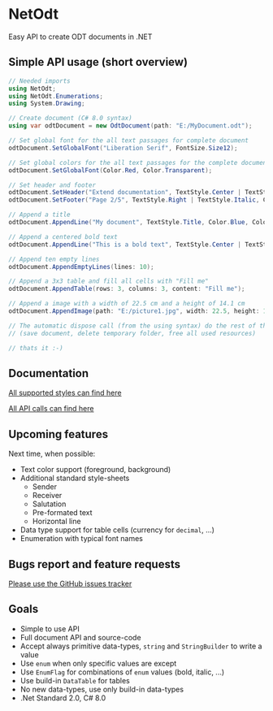 # NetOdt
Easy API to create ODT documents in .NET

## Simple API usage (short overview)
```csharp
// Needed imports
using NetOdt;
using NetOdt.Enumerations;
using System.Drawing;

// Create document (C# 8.0 syntax)
using var odtDocument = new OdtDocument(path: "E:/MyDocument.odt");

// Set global font for the all text passages for complete document
odtDocument.SetGlobalFont("Liberation Serif", FontSize.Size12);

// Set global colors for the all text passages for the complete document
odtDocument.SetGlobalFont(Color.Red, Color.Transparent);

// Set header and footer
odtDocument.SetHeader("Extend documentation", TextStyle.Center | TextStyle.Bold);
odtDocument.SetFooter("Page 2/5", TextStyle.Right | TextStyle.Italic, Color.Gray, Color.Transparent);

// Append a title
odtDocument.AppendLine("My document", TextStyle.Title, Color.Blue, Color.Black);

// Append a centered bold text
odtDocument.AppendLine("This is a bold text", TextStyle.Center | TextStyle.Bold);

// Append ten empty lines
odtDocument.AppendEmptyLines(lines: 10);

// Append a 3x3 table and fill all cells with "Fill me"
odtDocument.AppendTable(rows: 3, columns: 3, content: "Fill me");

// Append a image with a width of 22.5 cm and a height of 14.1 cm
odtDocument.AppendImage(path: "E:/picture1.jpg", width: 22.5, height: 14.1);

// The automatic dispose call (from the using syntax) do the rest of the work
// (save document, delete temporary folder, free all used resources)

// thats it :-)
```

## Documentation

[All supported styles can find here](./Documentation/styles.md)

[All API calls can find here](./Documentation/api.md)

## Upcoming features
Next time, when possible:
* Text color support (foreground, background)
* Additional standard style-sheets
  * Sender
  * Receiver
  * Salutation
  * Pre-formated text
  * Horizontal line
* Data type support for table cells (currency for `decimal`, ...)
* Enumeration with typical font names

## Bugs report and feature requests
[Please use the GitHub issues tracker](https://github.com/TobiasSekan/NetOdt/issues)

## Goals
* Simple to use API
* Full document API and source-code
* Accept always primitive data-types, `string` and `StringBuilder` to write a value
* Use `enum` when only specific values are except
* Use `EnumFlag` for combinations of `enum` values (bold, italic, ...)
* Use build-in `DataTable` for tables
* No new data-types, use only build-in data-types
* .Net Standard 2.0, C# 8.0
